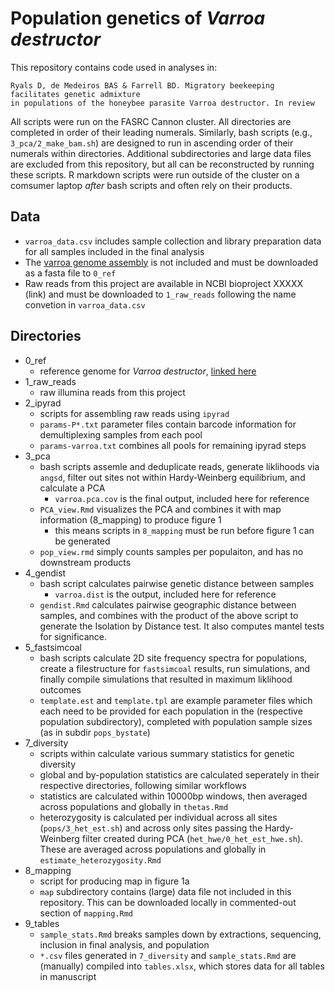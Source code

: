 # Population genetics of *Varroa destructor*

<!---
UPDATED: begining responses to reviewers...
 
understand what each piece of code does...

describe repo, what is in each folder, instructions on how to run scripts, explain simlinks (and data not included)
explain where to find data (ncbi eventually) 
--->

This repository contains code used in analyses in:

```
Ryals D, de Medeiros BAS & Farrell BD. Migratory beekeeping facilitates genetic admixture 
in populations of the honeybee parasite Varroa destructor. In review
```

All scripts were run on the FASRC Cannon cluster. All directories are completed in order
of their leading numerals. Similarly, 
bash scripts (e.g., `3_pca/2_make_bam.sh`) are designed to
run in ascending order of their numerals within directories.
Additional subdirectories and large data files are excluded from this repository, 
but all can be reconstructed by running these scripts. R markdown scripts were run outside of the cluster on a comsumer laptop
*after* bash scripts and often rely on their products.

## Data
- `varroa_data.csv` includes sample collection and library preparation data for all samples included in the final analysis
- The [varroa genome assembly](https://www.ncbi.nlm.nih.gov/assembly/GCF_002443255.1) is not included and must be downloaded as a fasta file to `0_ref`
- Raw reads from this project are available in NCBI bioproject XXXXX (link) and must be downloaded to `1_raw_reads` following the name convetion in `varroa_data.csv`

##  Directories

- 0_ref
  - reference genome for *Varroa destructor*, [linked here](https://www.ncbi.nlm.nih.gov/assembly/GCF_002443255.1/)
- 1_raw_reads
  - raw illumina reads from this project
- 2_ipyrad
  - scripts for assembling raw reads using `ipyrad`
  - `params-P*.txt` parameter files contain barcode information for demultiplexing 
    samples from each pool
  - `params-varroa.txt` combines all pools for remaining ipyrad steps 
- 3_pca
  - bash scripts assemle and deduplicate reads, generate liklihoods via `angsd`, filter out
    sites not within Hardy-Weinberg equilibrium, and calculate a PCA
    - `varroa.pca.cov` is the final output, included here for reference
  - `PCA_view.Rmd` visualizes the PCA and combines it with map information (8_mapping) to produce figure 1
    - this means scripts in `8_mapping` must be run before figure 1 can be generated  
  - `pop_view.rmd` simply counts samples per populaiton, and has no downstream products
- 4_gendist
  - bash script calculates pairwise genetic distance between samples
    - `varroa.dist` is the output, included here for reference
  - `gendist.Rmd` calculates pairwise geographic distance between samples, and combines with the product of the above script
    to generate the Isolation by Distance test. It also computes mantel tests for significance.
- 5_fastsimcoal
  - bash scripts calculate 2D site frequency spectra for populations, create a filestructure for `fastsimcoal` results,
    run simulations, and finally compile simulations that resulted in maximum liklihood outcomes
  - `template.est` and `template.tpl` are example parameter files which each need to be provided for each
    population in the (respective population subdirectory), completed with population sample sizes (as in subdir `pops_bystate`)
- 7_diversity
  - scripts within calculate various summary statistics for genetic diversity
  - global and by-population statistics are calculated seperately in their respective directories, following similar workflows
  - statistics are calculated within 10000bp windows, then averaged across populations and globally in `thetas.Rmd`
  - heterozygosity is calculated per individual across all sites (`pops/3_het_est.sh`) and across only sites 
    passing the Hardy-Weinberg filter created during PCA (`het_hwe/0_het_est_hwe.sh`). These are averaged across populations and 
    globally in `estimate_heterozygosity.Rmd`
- 8_mapping
  - script for producing map in figure 1a
  - `map` subdirectory contains (large) data file not included in this repository. This
    can be downloaded locally in commented-out section of `mapping.Rmd`
- 9_tables
  - `sample_stats.Rmd` breaks samples down by extractions, sequencing, inclusion in final analysis, and population
  - `*.csv` files generated in `7_diversity` and `sample_stats.Rmd` are (manually) compiled into `tables.xlsx`, 
    which stores data for all tables in manuscript
